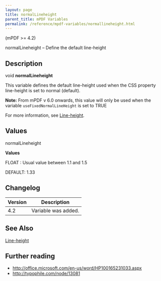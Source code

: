 ```yaml
---
layout: page
title: normalLineheight
parent_title: mPDF Variables
permalink: /reference/mpdf-variables/normallineheight.html
---
```


<div id="bpmbook" class="bpmbook" style="direction:ltr;">
<div class="topic_user_field">
<div id="U0">
<p>(mPDF &gt;= 4.2)</p>
<p>normalLineheight – Define the default line-height</p>
<h2>Description</h2>

<div class="alert alert-info" role="alert">void <b>normalLineheight</b></div>
<p>This variable defines the default line-height used when the CSS property line-height is set to normal (default).</p>

<div class="alert alert-info" role="alert"><b>Note:</b> From mPDF v 6.0 onwards, this value will only be used when the variable <code>useFixedNormalLineHeight</code> is set to <span class="smallblock">TRUE</span></div>
<p>For more information, see <a href="{{ "/what-else-can-i-do/line-height.html" | prepend: site.baseurl }}">Line-height</a>.</p>
<h2>Values</h2>
<p class="manual_param_dt"><span class="parameter">normalLineheight</span></p>
<p class="manual_param_dd"><b>Values</b>

<span class="smallblock">FLOAT </span>: Usual value between 1.1 and 1.5

<span class="smallblock">DEFAULT</span>: 1.33</p>
<h2>Changelog</h2>
<table class="bpmTopic"> <thead>
<tr> <th>Version</th><th>Description</th> </tr>
</thead> <tbody>
<tr>
<td>4.2</td>
<td>Variable was added.</td>
</tr>
</tbody> </table>
<h2>See Also</h2>
<p><a href="{{ "/what-else-can-i-do/line-height.html" | prepend: site.baseurl }}">Line-height</a></p>
<h2>Further reading</h2>
<ul>
<li><a href="http://office.microsoft.com/en-us/word/HP100165231033.aspx">http://office.microsoft.com/en-us/word/HP100165231033.aspx</a> </li>
<li><a href="http://typophile.com/node/13081">http://typophile.com/node/13081</a></li>
</ul>
<p>&nbsp;</p>
</div>
</div>

